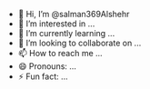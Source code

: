 - 👋 Hi, I’m @salman369Alshehr
- 👀 I’m interested in ...
- 🌱 I’m currently learning ...
- 💞️ I’m looking to collaborate on ...
- 📫 How to reach me ...
- 😄 Pronouns: ...
- ⚡ Fun fact: ...

<!---
salman369Alshehr/salman369Alshehr is a ✨ special ✨ repository because its `README.md` (this file) appears on your GitHub profile.
You can click the Preview link to take a look at your changes.
--->
